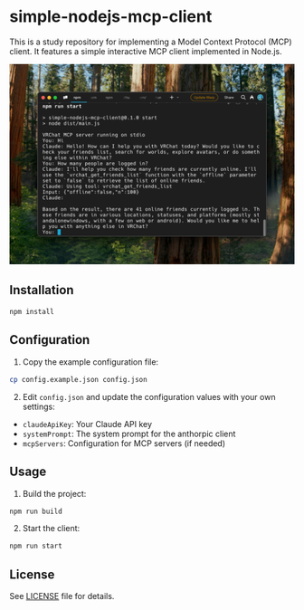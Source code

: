# simple-nodejs-mcp-client

This is a study repository for implementing a Model Context Protocol (MCP) client. It features a simple interactive MCP client implemented in Node.js.

![screenshot](./screenshot.png)

## Installation

```bash
npm install
```

## Configuration

1. Copy the example configuration file:
```bash
cp config.example.json config.json
```

2. Edit `config.json` and update the configuration values with your own settings:
- `claudeApiKey`: Your Claude API key
- `systemPrompt`: The system prompt for the anthorpic client
- `mcpServers`: Configuration for MCP servers (if needed)

## Usage

1. Build the project:
```bash
npm run build
```

2. Start the client:
```bash
npm run start
```

## License

See [LICENSE](./LICENSE) file for details.
